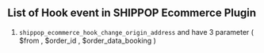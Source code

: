 ## List of Hook event in SHIPPOP Ecommerce Plugin

1. `shippop_ecommerce_hook_change_origin_address` and have 3 parameter ( $from , $order_id , $order_data_booking ) 